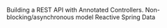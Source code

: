 Building a REST API with Annotated Controllers.
Non-blocking/asynchronous model
Reactive Spring Data
